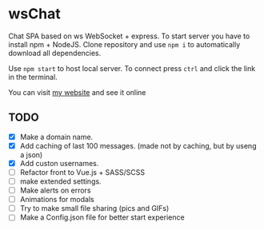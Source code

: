 # wsChat

Chat SPA based on ws WebSocket + express.
To start server you have to install npm + NodeJS. Clone repository and use `npm i` to automatically download all dependencies.

Use `npm start` to host local server. To connect press `ctrl` and click the link in the terminal.

You can visit [my website](chat.8hoursking.ru) and see it online

## TODO
 - [x] Make a domain name.
 - [x] Add caching of last 100 messages. (made not by caching, but by useng a json)
 - [x] Add custon usernames.
 - [ ] Refactor front to Vue.js + SASS/SCSS
 - [ ] make extended settings.
 - [ ] Make alerts on errors
 - [ ] Animations for modals
 - [ ] Try to make small file sharing (pics and GIFs)
 - [ ] Make a Config.json file for better start experience
